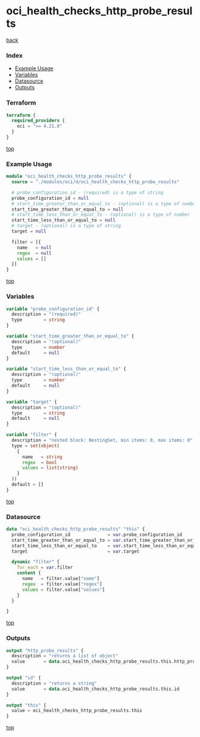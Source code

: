 # oci_health_checks_http_probe_results

[back](../oci.md)

### Index

- [Example Usage](#example-usage)
- [Variables](#variables)
- [Datasource](#datasource)
- [Outputs](#outputs)

### Terraform

```terraform
terraform {
  required_providers {
    oci = ">= 4.21.0"
  }
}
```

[top](#index)

### Example Usage

```terraform
module "oci_health_checks_http_probe_results" {
  source = "./modules/oci/d/oci_health_checks_http_probe_results"

  # probe_configuration_id - (required) is a type of string
  probe_configuration_id = null
  # start_time_greater_than_or_equal_to - (optional) is a type of number
  start_time_greater_than_or_equal_to = null
  # start_time_less_than_or_equal_to - (optional) is a type of number
  start_time_less_than_or_equal_to = null
  # target - (optional) is a type of string
  target = null

  filter = [{
    name   = null
    regex  = null
    values = []
  }]
}
```

[top](#index)

### Variables

```terraform
variable "probe_configuration_id" {
  description = "(required)"
  type        = string
}

variable "start_time_greater_than_or_equal_to" {
  description = "(optional)"
  type        = number
  default     = null
}

variable "start_time_less_than_or_equal_to" {
  description = "(optional)"
  type        = number
  default     = null
}

variable "target" {
  description = "(optional)"
  type        = string
  default     = null
}

variable "filter" {
  description = "nested block: NestingSet, min items: 0, max items: 0"
  type = set(object(
    {
      name   = string
      regex  = bool
      values = list(string)
    }
  ))
  default = []
}
```

[top](#index)

### Datasource

```terraform
data "oci_health_checks_http_probe_results" "this" {
  probe_configuration_id              = var.probe_configuration_id
  start_time_greater_than_or_equal_to = var.start_time_greater_than_or_equal_to
  start_time_less_than_or_equal_to    = var.start_time_less_than_or_equal_to
  target                              = var.target

  dynamic "filter" {
    for_each = var.filter
    content {
      name   = filter.value["name"]
      regex  = filter.value["regex"]
      values = filter.value["values"]
    }
  }

}
```

[top](#index)

### Outputs

```terraform
output "http_probe_results" {
  description = "returns a list of object"
  value       = data.oci_health_checks_http_probe_results.this.http_probe_results
}

output "id" {
  description = "returns a string"
  value       = data.oci_health_checks_http_probe_results.this.id
}

output "this" {
  value = oci_health_checks_http_probe_results.this
}
```

[top](#index)